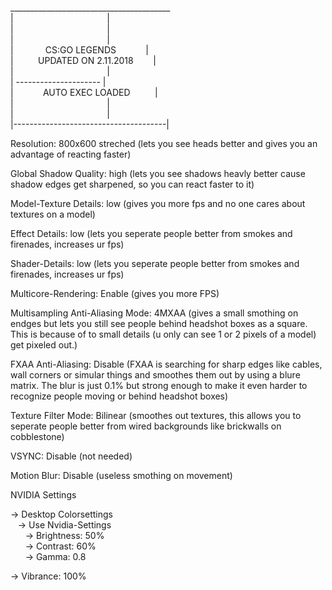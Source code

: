 ________________________________________<br>
|                                      |<br>
|                                      |<br>
|                                      |<br>
|             CS:GO LEGENDS            |<br>
|          UPDATED ON 2.11.2018        |<br>
|                                      |<br>
|         ---------------------        |<br>
|            AUTO EXEC LOADED          |<br>
|                                      |<br>
|                                      |<br>
|--------------------------------------|<br>

Resolution: 800x600 streched (lets you see heads better and gives you an advantage of reacting faster)<br>

Global Shadow Quality: high (lets you see shadows heavly better cause shadow edges get sharpened, so you can react faster to it)<br>

Model-Texture Details: low (gives you more fps and no one cares about textures on a model)<br>

Effect Details: low (lets you seperate people better from smokes and firenades, increases ur fps)<br>

Shader-Details: low (lets you seperate people better from smokes and firenades, increases ur fps)<br>

Multicore-Rendering: Enable (gives you more FPS)<br>

Multisampling Anti-Aliasing Mode: 4MXAA (gives a small smothing on endges but lets you still see people behind headshot boxes as a square. This is because of to small details (u only can see 1 or 2 pixels of a model) get pixeled out.)<br>

FXAA Anti-Aliasing: Disable (FXAA is searching for sharp edges like cables, wall corners or simular things and smoothes them out by using a blure matrix. The blur is just 0.1% but strong enough to make it even harder to recognize people moving or behind headshot boxes)<br>

Texture Filter Mode: Bilinear (smoothes out textures, this allows you to seperate people better from wired backgrounds like brickwalls on cobblestone)<br>

VSYNC: Disable (not needed)<br>

Motion Blur: Disable (useless smothing on movement)<br>



NVIDIA Settings<br>

-> Desktop Colorsettings<br>
   -> Use Nvidia-Settings<br>
      -> Brightness: 50%<br>
      -> Contrast: 60%<br>
      -> Gamma: 0.8<br>

-> Vibrance: 100%
